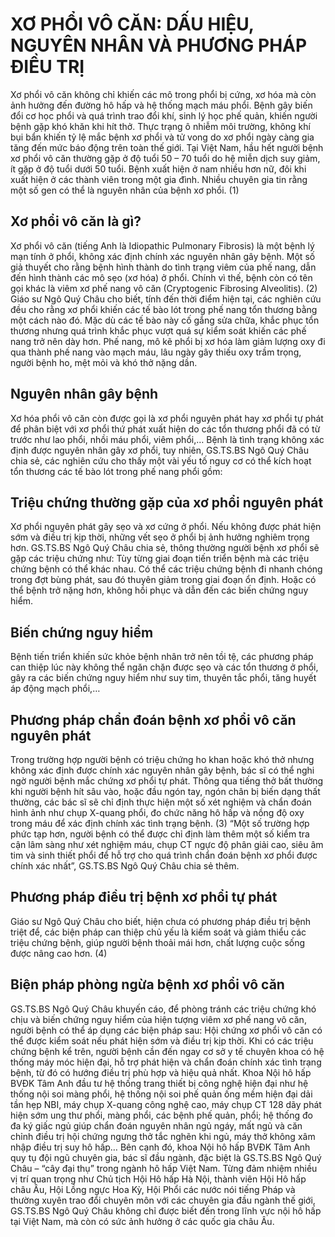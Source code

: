 # XƠ PHỔI VÔ CĂN: DẤU HIỆU, NGUYÊN NHÂN VÀ PHƯƠNG PHÁP ĐIỀU TRỊ
Xơ phổi vô căn không chỉ khiến các mô trong phổi bị cứng, xơ hóa mà còn ảnh hưởng đến đường hô hấp và hệ thống mạch máu phổi. Bệnh gây biến đổi cơ học phổi và quá trình trao đổi khí, sinh lý học phế quản, khiến người bệnh gặp khó khăn khi hít thở.
Thực trạng ô nhiễm môi trường, không khí bụi bẩn khiến tỷ lệ mắc bệnh xơ phổi và tử vong do xơ phổi ngày càng gia tăng đến mức báo động trên toàn thế giới. Tại Việt Nam, hầu hết người bệnh xơ phổi vô căn thường gặp ở độ tuổi 50 – 70 tuổi do hệ miễn dịch suy giảm, ít gặp ở độ tuổi dưới 50 tuổi. Bệnh xuất hiện ở nam nhiều hơn nữ, đôi khi xuất hiện ở các thành viên trong một gia đình. Nhiều chuyên gia tin rằng một số gen có thể là nguyên nhân của bệnh xơ phổi. (1)
## Xơ phổi vô căn là gì?
Xơ phổi vô căn (tiếng Anh là Idiopathic Pulmonary Fibrosis) là một bệnh lý mạn tính ở phổi, không xác định chính xác nguyên nhân gây bệnh. Một số giả thuyết cho rằng bệnh hình thành do tình trạng viêm của phế nang, dẫn đến hình thành các mô sẹo (xơ hóa) ở phổi. Chính vì thế, bệnh còn có tên gọi khác là viêm xơ phế nang vô căn (Cryptogenic Fibrosing Alveolitis). (2)
Giáo sư Ngô Quý Châu cho biết, tính đến thời điểm hiện tại, các nghiên cứu đều cho rằng xơ phổi khiến các tế bào lót trong phế nang tổn thương bằng một cách nào đó. Mặc dù các tế bào này cố gắng sửa chữa, khắc phục tổn thương nhưng quá trình khắc phục vượt quá sự kiểm soát khiến các phế nang trở nên dày hơn. Phế nang, mô kẽ phổi bị xơ hóa làm giảm lượng oxy đi qua thành phế nang vào mạch máu, lâu ngày gây thiếu oxy trầm trọng, người bệnh ho, mệt mỏi và khó thở nặng dần.
## Nguyên nhân gây bệnh
Xơ hóa phổi vô căn còn được gọi là xơ phổi nguyên phát hay xơ phổi tự phát để phân biệt với xơ phổi thứ phát xuất hiện do các tổn thương phổi đã có từ trước như lao phổi, nhồi máu phổi, viêm phổi,… Bệnh là tình trạng không xác định được nguyên nhân gây xơ phổi, tuy nhiên, GS.TS.BS Ngô Quý Châu chia sẻ, các nghiên cứu cho thấy một vài yếu tố nguy cơ có thể kích hoạt tổn thương các tế bào lót trong phế nang phổi gồm:
## Triệu chứng thường gặp của xơ phổi nguyên phát
Xơ phổi nguyên phát gây sẹo và xơ cứng ở phổi. Nếu không được phát hiện sớm và điều trị kịp thời, những vết sẹo ở phổi bị ảnh hưởng nghiêm trọng hơn. GS.TS.BS Ngô Quý Châu chia sẻ, thông thường người bệnh xơ phổi sẽ gặp các triệu chứng như:
Tùy từng giai đoạn tiến triển bệnh mà các triệu chứng bệnh có thể khác nhau. Có thể các triệu chứng bệnh đi nhanh chóng trong đợt bùng phát, sau đó thuyên giảm trong giai đoạn ổn định. Hoặc có thể bệnh trở nặng hơn, không hồi phục và dẫn đến các biến chứng nguy hiểm.
## Biến chứng nguy hiểm
Bệnh tiến triển khiến sức khỏe bệnh nhân trở nên tồi tệ, các phương pháp can thiệp lúc này không thể ngăn chặn được sẹo và các tổn thương ở phổi, gây ra các biến chứng nguy hiểm như suy tim, thuyên tắc phổi, tăng huyết áp động mạch phổi,…
## Phương pháp chẩn đoán bệnh xơ phổi vô căn nguyên phát
Trong trường hợp người bệnh có triệu chứng ho khan hoặc khó thở nhưng không xác định được chính xác nguyên nhân gây bệnh, bác sĩ có thể nghi ngờ người bệnh mắc chứng xơ phổi tự phát. Thông qua tiếng thở bất thường khi người bệnh hít sâu vào, hoặc đầu ngón tay, ngón chân bị biến dạng thất thường, các bác sĩ sẽ chỉ định thực hiện một số xét nghiệm và chẩn đoán hình ảnh như chụp X-quang phổi, đo chức năng hô hấp và nồng độ oxy trong máu để xác định chính xác tình trạng bệnh. (3)
“Một số trường hợp phức tạp hơn, người bệnh có thể được chỉ định làm thêm một số kiểm tra cận lâm sàng như xét nghiệm máu, chụp CT ngực độ phân giải cao, siêu âm tim và sinh thiết phổi để hỗ trợ cho quá trình chẩn đoán bệnh xơ phổi được chính xác nhất”, GS.TS.BS Ngô Quý Châu chia sẻ thêm.
## Phương pháp điều trị bệnh xơ phổi tự phát
Giáo sư Ngô Quý Châu cho biết, hiện chưa có phương pháp điều trị bệnh triệt để, các biện pháp can thiệp chủ yếu là kiểm soát và giảm thiểu các triệu chứng bệnh, giúp người bệnh thoải mái hơn, chất lượng cuộc sống được nâng cao hơn. (4)
## Biện pháp phòng ngừa bệnh xơ phổi vô căn
GS.TS.BS Ngô Quý Châu khuyến cáo, để phòng tránh các triệu chứng khó chịu và biến chứng nguy hiểm của hiện tượng viêm xơ phế nang vô căn, người bệnh có thể áp dụng các biện pháp sau:
Hội chứng xơ phổi vô căn có thể được kiểm soát nếu phát hiện sớm và điều trị kịp thời. Khi có các triệu chứng bệnh kể trên, người bệnh cần đến ngay cơ sở y tế chuyên khoa có hệ thống máy móc hiện đại, hỗ trợ phát hiện và chẩn đoán chính xác tình trạng bệnh, từ đó có hướng điều trị phù hợp và hiệu quả nhất.
Khoa Nội hô hấp BVĐK Tâm Anh đầu tư hệ thống trang thiết bị công nghệ hiện đại như hệ thống nội soi màng phổi, hệ thống nội soi phế quản ống mềm hiện đại dải tần hẹp NBI, máy chụp X-quang công nghệ cao, máy chụp CT 128 dãy phát hiện sớm ung thư phổi, màng phổi, các bệnh phế quản, phổi; hệ thống đo đa ký giấc ngủ giúp chẩn đoán nguyên nhân ngủ ngáy, mất ngủ và căn chỉnh điều trị hội chứng ngưng thở tắc nghẽn khi ngủ, máy thở không xâm nhập điều trị suy hô hấp…
Bên cạnh đó, khoa Nội hô hấp BVĐK Tâm Anh quy tụ đội ngũ chuyên gia, bác sĩ đầu ngành, đặc biệt là GS.TS.BS Ngô Quý Châu – “cây đại thụ” trong ngành hô hấp Việt Nam. Từng đảm nhiệm nhiều vị trí quan trọng như Chủ tịch Hội Hô hấp Hà Nội, thành viên Hội Hô hấp châu Âu, Hội Lồng ngực Hoa Kỳ, Hội Phổi các nước nói tiếng Pháp và thường xuyên trao đổi chuyên môn với các chuyên gia đầu ngành thế giới, GS.TS.BS Ngô Quý Châu không chỉ được biết đến trong lĩnh vực nội hô hấp tại Việt Nam, mà còn có sức ảnh hưởng ở các quốc gia châu Âu.